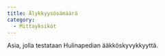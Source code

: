 ```yaml
---
title: Älykkyysösämäärä
category:
  - Mittayksiköt
---
```

Asia, jolla testataan Hulinapedian ääkköskyvykkyyttä.
